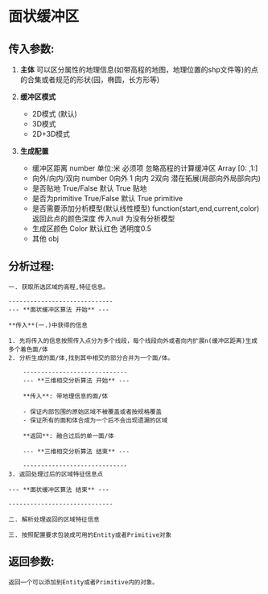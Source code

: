 # 面状缓冲区

## 传入参数:
   1. **主体** 可以区分属性的地理信息(如带高程的地图，地理位置的shp文件等)的点的合集或者规范的形状(园，椭圆，长方形等)
   2. **缓冲区模式**

        - 2D模式 (默认)
        - 3D模式
        - 2D+3D模式
   3. **生成配置**

        - 缓冲区距离 number 单位:米 必须项 忽略高程的计算缓冲区 Array [0: ,1:]
        - 向外/向内/双向 number  0向外 1 向内 2双向   潜在拓展(局部向外局部向内)
        - 是否贴地 True/False 默认 True 贴地
        - 是否为primitive True/False 默认 True primitive
        - 是否需要添加分析模型(默认线性模型) function(start,end,current,color)返回此点的颜色深度  传入null 为没有分析模型
        - 生成区颜色 Color 默认红色 透明度0.5
        - 其他 obj
## 分析过程:
    一. 获取所选区域的高程,特征信息。

    -----------------------------
    --- **面状缓冲区算法 开始** ---

    **传入**(一.)中获得的信息

    1. 先将传入的信息按照传入点分为多个线段，每个线段向外或者向内扩展n(缓冲区距离)生成多个着色面/体
    2. 分析生成的面/体,找到其中相交的部分合并为一个面/体。

        -----------------------------
        --- **三维相交分析算法 开始** ---

        **传入**: 带地理信息的面/体

        - 保证内部包围的原始区域不被覆盖或者按规格覆盖
        - 保证所有的面和体合成为一个后不会出现遗漏的区域

        **返回**: 融合过后的单一面/体

        --- **三维相交分析算法 结束** ---

        -----------------------------
    3. 返回处理过后的区域特征信息点

    --- **面状缓冲区算法 结束** ---

    -----------------------------

    二. 解析处理返回的区域特征信息

    三. 按照配置要求包装成可用的Entity或者Primitive对象

## 返回参数:
    返回一个可以添加到Entity或者Primitive内的对象。
